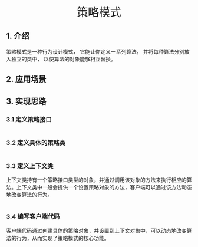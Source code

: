 <center><span style="font-size: 30px">策略模式</span></center>

## 1. 介绍
策略模式是一种行为设计模式， 它能让你定义一系列算法， 并将每种算法分别放入独立的类中， 以使算法的对象能够相互替换。

## 2. 应用场景
## 3. 实现思路

### 3.1 定义策略接口

```java

```

### 3.2 定义具体的策略类

```java


```

### 3.3 定义上下文类
上下文类持有一个策略接口类型的对象，并通过调用该对象的方法来执行相应的算法。上下文类中一般会提供一个设置策略对象的方法，客户端可以通过该方法动态地改变算法的行为。

```java

```

### 3.4 编写客户端代码
客户端代码通过创建具体的策略对象，并设置到上下文对象中，可以动态地改变算法的行为，从而实现了策略模式的核心功能。
```java

```
